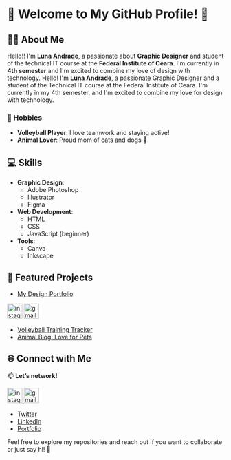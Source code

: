 # 🌟 Welcome to My GitHub Profile! 🌟

## 👩‍🎨 About Me
Hello!! I'm **Luna Andrade**, a passionate about **Graphic Designer** and student of the technical IT course at the **Federal Institute of Ceara**. I'm currently in **4th semester** and I'm excited to combine my love of design with technology.
Hello! I'm **Luna Andrade**, a passionate Graphic Designer and a student of the Technical IT course at the Federal Institute of Ceara. I'm currently in my 4th semester, and I'm excited to combine my love for design with technology.


### 🏐 Hobbies
- **Volleyball Player**: I love teamwork and staying active!
- **Animal Lover**: Proud mom of cats and dogs 🐾

## 💻 Skills
- **Graphic Design**: 
  - Adobe Photoshop
  - Illustrator
  - Figma
- **Web Development**: 
  - HTML
  - CSS
  - JavaScript (beginner)
- **Tools**: 
  - Canva
  - Inkscape

## 📂 Featured Projects
- [My Design Portfolio](link-do-portfólio)

<div align="left">
  <img src="https://img.shields.io/static/v1?message=Instagram&logo=instagram&label=&color=E4405F&logoColor=white&labelColor=&style=for-the-badge" height="35" alt="instagram logo"  />
  <img src="https://img.shields.io/static/v1?message=Gmail&logo=gmail&label=&color=D14836&logoColor=white&labelColor=&style=for-the-badge" height="35" alt="gmail logo"  />
</div>

 
- [Volleyball Training Tracker](link-do-repositório)
- [Animal Blog: Love for Pets](link-do-repositório)

## 🌐 Connect with Me
📫 **Let’s network!**

<a href="https://www.instagram.com/lunnaandradde/" target="_blank">
  <img src="https://img.shields.io/static/v1?message=Instagram&logo=instagram&label=&color=E4405F&logoColor=white&labelColor=&style=for-the-badge" height="35" alt="instagram logo" />
</a>
<a href="https://mail.google.com/mail/?view=cm&fs=1&to=lunaandrade@aluno.ifce.edu.br" target="_blank">
  <img src="https://img.shields.io/static/v1?message=Gmail&logo=gmail&label=&color=D14836&logoColor=white&labelColor=&style=for-the-badge" height="35" alt="gmail logo" />
</a>





- [Twitter](link-do-twitter)
- [LinkedIn](link-do-linkedin)
- [Portfolio](link-do-portfólio)

Feel free to explore my repositories and reach out if you want to collaborate or just say hi! 🚀
